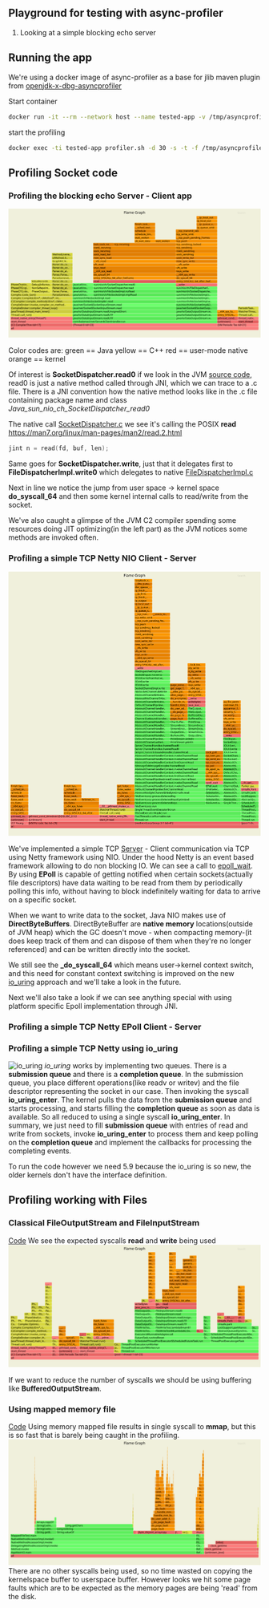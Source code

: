 ## Playground for testing with async-profiler

1. Looking at a simple blocking echo server

## Running the app 
We're using a docker image of async-profiler as a base for jlib maven plugin from [openjdk-x-dbg-asyncprofiler](https://github.com/petrbouda/openjdk-x-dbg-asyncprofiler)

Start container 
```bash
docker run -it --rm --network host --name tested-app -v /tmp/asyncprofiler:/tmp/asyncprofiler --security-opt seccomp=unconfined tested-app:latest
```

start the profiling
```bash
docker exec -ti tested-app profiler.sh -d 30 -s -t -f /tmp/asyncprofiler/cpu.svg 1
```

## Profiling Socket code

### Profiling the blocking echo Server - Client app 

![Example](https://raw.githubusercontent.com/balamaci/async-profiler-playground/master/cpu.svg)

Color codes are:
green == Java
yellow == C++
red == user-mode native 
orange == kernel

Of interest is **SocketDispatcher.read0** if we look in the JVM [source code](https://github.com/openjdk/jdk/blob/d7a0fb9ebc898e76207c27166b81630e837a064a/src/java.base/unix/classes/sun/nio/ch/SocketDispatcher.java#L79), read0 is just a native method called through JNI, which we can trace to a .c file.
There is a JNI convention how the native method looks like in the .c file containing package name and class _Java_sun_nio_ch_SocketDispatcher_read0_ 

The native call [SocketDispatcher.c](https://github.com/openjdk/jdk/blob/d7a0fb9ebc898e76207c27166b81630e837a064a/src/java.base/unix/native/libnio/ch/SocketDispatcher.c)
we see it's calling the POSIX **read** https://man7.org/linux/man-pages/man2/read.2.html
```c
jint n = read(fd, buf, len);
```
Same goes for **SocketDispatcher.write**, just that it delegates first to **FileDispatcherImpl.write0** which delegates to native [FileDispatcherImpl.c](https://github.com/openjdk/jdk/blob/7e42642939c0c3b8b872d72890fbb5aab4c3e507/src/java.base/unix/native/libnio/ch/FileDispatcherImpl.c)

Next in line we notice the jump from user space -> kernel space **do_syscall_64** and then some kernel internal calls to read/write from the socket. 



We've also caught a glimpse of the JVM C2 compiler spending some resources doing JIT optimizing(in the left part) as the JVM notices some methods are invoked often.

### Profiling a simple TCP Netty NIO Client - Server

![NIO](https://raw.githubusercontent.com/balamaci/async-profiler-playground/master/netty.svg)

We've implemented a simple TCP [Server]() - Client communication via TCP using Netty framework using NIO.
Under the hood Netty is an event based framework allowing to do non blocking IO. 
We can see a call to [epoll_wait](https://man7.org/linux/man-pages/man2/epoll_wait.2.html). 
By using **EPoll** is capable of getting notified when certain sockets(actually file descriptors) have data waiting to be read from them by periodically polling this info, without having to block indefinitely waiting for data to arrive on a specific socket. 

When we want to write data to the socket, Java NIO makes use of **DirectByteBuffers**. 
DirectByteBuffer are **native memory** locations(outside of JVM heap) which the GC doesn't move - when compacting memory-(it does keep track of them and can dispose of them when they're no longer referenced) and can be written directly into the socket. 

We still see the **_do_syscall_64** which means user->kernel context switch, and this need for constant context switching is improved on the new [io_uring](https://unixism.net/loti/what_is_io_uring.html) approach and we'll take a look in the future.

Next we'll also take a look if we can see anything special with using platform specific Epoll implementation through JNI.

### Profiling a simple TCP Netty EPoll Client - Server


### Profiling a simple TCP Netty using io_uring
![io_uring](https://raw.githubusercontent.com/balamaci/async-profiler-playground/master/.svg)
*io_uring* works by implementing two queues. There is a **submission queue** and there is a **completion queue**. 
In the submission queue, you place different operations(like readv or writev) and the file descriptor representing the socket in our case.
Then invoking the syscall **io_uring_enter**. The kernel pulls the data from the **submission queue** and starts processing, and starts filling the **completion queue** as soon as data is available.
So all reduced to using a single syscall **io_uring_enter**.
In summary, we just need to fill **submission queue** with entries of read and write from sockets, invoke **io_uring_enter** to process them and keep polling on the **completion queue** and implement the callbacks for processing the completing events.  

To run the code however we need 5.9 because the io_uring is so new, the older kernels don't have the interface definition.  

## Profiling working with Files
### Classical FileOutputStream and FileInputStream 
[Code](https://github.com/balamaci/async-profiler-playground/blob/master/src/main/java/com/balamaci/file/ClassicFileWriteTest.java)
We see the expected syscalls **read** and **write** being used
![ClassicFile](https://raw.githubusercontent.com/balamaci/async-profiler-playground/master/file.svg)

If we want to reduce the number of syscalls we should be using buffering like **BufferedOutputStream**.

### Using mapped memory file
[Code](https://github.com/balamaci/async-profiler-playground/blob/master/src/main/java/com/balamaci/file/MappedFileTest.java)
Using memory mapped file results in single syscall to **mmap**, but this is so fast that is barely being caught in the profiling.
![MemoryMappedFile](https://raw.githubusercontent.com/balamaci/async-profiler-playground/master/file_mmap2.svg)
There are no other syscalls being used, so no time wasted on copying the kernelspace buffer to userspace buffer.
However looks we hit some page faults which are to be expected as the memory pages are being 'read' from the disk.